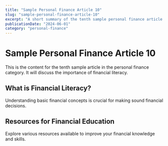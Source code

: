 ```yaml
---
title: "Sample Personal Finance Article 10"
slug: "sample-personal-finance-article-10"
excerpt: "A short summary of the tenth sample personal finance article."
publicationDate: "2024-06-01"
category: "personal-finance"
---
```


# Sample Personal Finance Article 10

This is the content for the tenth sample article in the personal finance category. It will discuss the importance of financial literacy.

## What is Financial Literacy?

Understanding basic financial concepts is crucial for making sound financial decisions.

## Resources for Financial Education

Explore various resources available to improve your financial knowledge and skills.